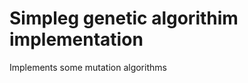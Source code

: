 
Simpleg genetic algorithim implementation
=========================================

Implements some mutation algorithms 
